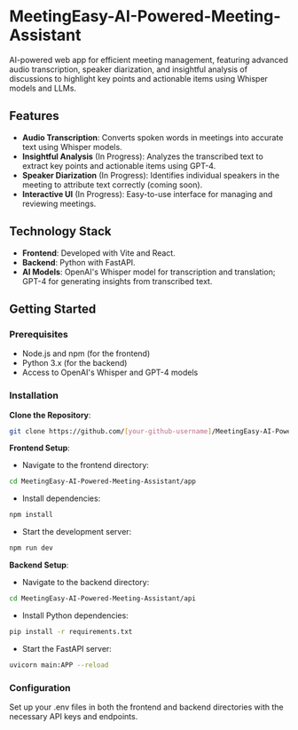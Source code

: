 # MeetingEasy-AI-Powered-Meeting-Assistant

AI-powered web app for efficient meeting management, featuring advanced audio transcription, speaker diarization, and insightful analysis of discussions to highlight key points and actionable items using Whisper models and LLMs.

## Features

- **Audio Transcription**: Converts spoken words in meetings into accurate text using Whisper models.
- **Insightful Analysis** (In Progress): Analyzes the transcribed text to extract key points and actionable items using GPT-4.
- **Speaker Diarization** (In Progress): Identifies individual speakers in the meeting to attribute text correctly (coming soon).
- **Interactive UI** (In Progress): Easy-to-use interface for managing and reviewing meetings.

## Technology Stack

- **Frontend**: Developed with Vite and React.
- **Backend**: Python with FastAPI.
- **AI Models**: OpenAI's Whisper model for transcription and translation; GPT-4 for generating insights from transcribed text.

## Getting Started

### Prerequisites

- Node.js and npm (for the frontend)
- Python 3.x (for the backend)
- Access to OpenAI's Whisper and GPT-4 models

### Installation

**Clone the Repository**:

```bash
git clone https://github.com/[your-github-username]/MeetingEasy-AI-Powered-Meeting-Assistant.git
```

**Frontend Setup**:

- Navigate to the frontend directory:

```bash
cd MeetingEasy-AI-Powered-Meeting-Assistant/app
```

- Install dependencies:

```bash
npm install
```

- Start the development server:

```bash
npm run dev
```

**Backend Setup**:

- Navigate to the backend directory:

```bash
cd MeetingEasy-AI-Powered-Meeting-Assistant/api
```

- Install Python dependencies:

```bash
pip install -r requirements.txt
```

- Start the FastAPI server:

```bash
uvicorn main:APP --reload
```

### Configuration

Set up your .env files in both the frontend and backend directories with the necessary API keys and endpoints.
